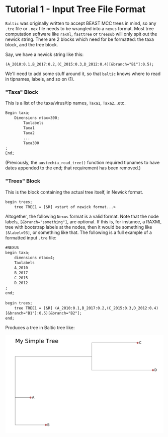 # Tutorial 1 - Input Tree File Format
`Baltic` was originally written to accept BEAST MCC trees in mind, so any `.tre` file or `.nex` file needs to be wrangled into a `nexus` format. Most tree computation software like `raxml`, `fasttree` or `treesub` will only spit out the newick string. There are 2 blocks which need for be formatted: the taxa block, and the tree block.

Say, we have a newick string like this:

```
(A_2010:0.1,B_2017:0.2,(C_2015:0.3,D_2012:0.4)[&branch="B1"]:0.5);
```

We'll need to add some stuff around it, so that `baltic` knows where to read in tipnames, labels, and so on (1).

### "Taxa" Block

This is a list of the taxa/virus/tip names, `Taxa1`, `Taxa2`...etc.

```
Begin taxa;
    Dimensions ntax=300;
        Taxlabels
        Taxa1
        Taxa2
        ...
        Taxa300
;
End;
```

(Previously, the `austechia_read_tree()` function required tipnames to have dates appended to the end; that requirement has been removed.)

### "Trees" Block
This is the block containing the actual tree itself, in Newick format.

```
begin trees;
    tree TREE1 = [&R] <start of newick format...>
```

Altogether, the following `Nexus` format is a valid format. Note that the node labels, `[&branch="something"]`, are optional. If this is, for instance, a RAXML tree with bootstrap labels at the nodes, then it would be something like `[&label=93]`, or something like that. The following is a full example of a formatted input `.tre` file:

```
#NEXUS
begin taxa;
    dimensions ntax=4;
	Taxlabels
	A_2010
	B_2017
	C_2015
	D_2012
;
end;

begin trees;
    tree TREE1 = [&R] (A_2010:0.1,B_2017:0.2,(C_2015:0.3,D_2012:0.4)[&branch="B1"]:0.5)[&branch="B2"];
end;
```

Produces a tree in Baltic tree like:

![Image of Wikitree](https://github.com/Don86/baltic3/blob/master/assets/my_simple_tre.png)
